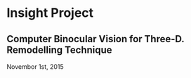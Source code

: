 # Insight Project
## Computer Binocular Vision for Three-D. Remodelling Technique
 Novembor 1st, 2015